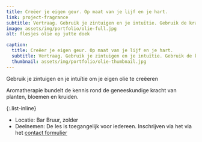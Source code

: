 ```yaml
---
title: Creëer je eigen geur. Op maat van je lijf en je hart.
link: project-fragrance
subtitle: Vertraag. Gebruik je zintuigen en je intuïtie. Gebruik de kracht van de natuur.
image: assets/img/portfolio/olie-full.jpg
alt: flesjes olie op jutte doek

caption:
  title: Creëer je eigen geur. Op maat van je lijf en je hart.
  subtitle: Vertraag. Gebruik je zintuigen en je intuïtie. Gebruik de kracht van de natuur.
  thumbnail: assets/img/portfolio/olie-thumbnail.jpg
---
```

Gebruik je zintuigen en je intuïtie om je eigen olie te creëeren  

Aromatherapie bundelt de kennis rond de geneeskundige kracht van planten, bloemen en kruiden.

{:.list-inline}
- Locatie: Bar Bruur, zolder
- Deelnemen: De les is toegangelijk voor iedereen. Inschrijven via het via het <a href ="/#contact">contact formulier</a>
